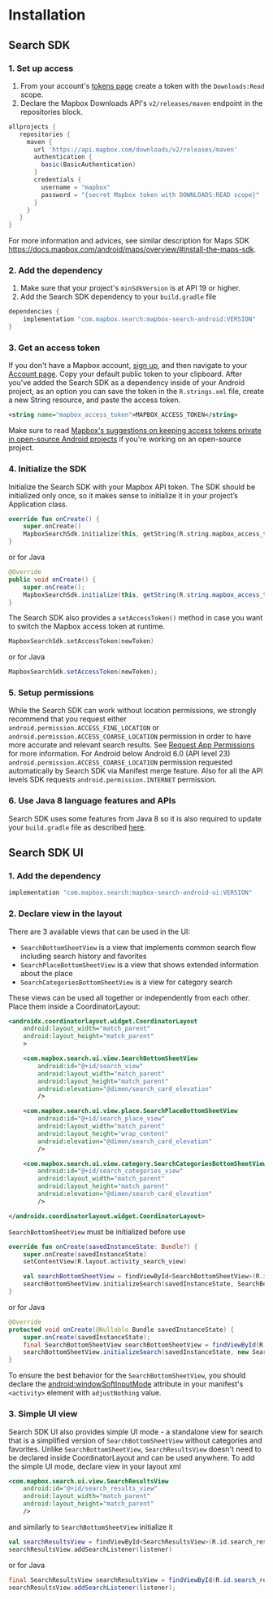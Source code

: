 # Installation

## Search SDK

### 1. Set up access
1. From your account's [tokens page](https://account.mapbox.com/access-tokens/) create a token with the `Downloads:Read` scope.
2. Declare the Mapbox Downloads API's `v2/releases/maven` endpoint in the repositories block.

```groovy
allprojects {
   repositories {
     maven {
       url 'https://api.mapbox.com/downloads/v2/releases/maven'
       authentication {
         basic(BasicAuthentication)
       }
       credentials {
         username = "mapbox"
         password = "{secret Mapbox token with DOWNLOADS:READ scope}"
       }
     }
   }
}
```

For more information and advices, see similar description for Maps SDK https://docs.mapbox.com/android/maps/overview/#install-the-maps-sdk.

### 2. Add the dependency
1. Make sure that your project's `minSdkVersion` is at API 19 or higher.
2. Add the Search SDK dependency to your `build.gradle` file

```groovy
dependencies {
    implementation "com.mapbox.search:mapbox-search-android:VERSION"
}
```


### 3. Get an access token
If you don't have a Mapbox account, [sign up](https://account.mapbox.com/auth/signup/), and then navigate to your [Account page](https://www.mapbox.com/account/). Copy your default public token to your clipboard. After you've added the Search SDK as a dependency inside of your Android project, as an option you can save the token in the `R.strings.xml` file, create a new String resource, and paste the access token.
```xml
<string name="mapbox_access_token">MAPBOX_ACCESS_TOKEN</string>
```
Make sure to read [Mapbox's suggestions on keeping access tokens private in open-source Android projects](https://docs.mapbox.com/help/troubleshooting/private-access-token-android-and-ios/#non-git-option) if you're working on an open-source project.


### 4. Initialize the SDK

Initialize the Search SDK with your Mapbox API token. The SDK should be initialized only once, so it makes sense to initialize it in your project’s Application class.
```kotlin
override fun onCreate() {
    super.onCreate()
    MapboxSearchSdk.initialize(this, getString(R.string.mapbox_access_token), DefaultLocationProvider(this))
}
```
or for Java
```java
@Override
public void onCreate() {
    super.onCreate();
    MapboxSearchSdk.initialize(this, getString(R.string.mapbox_access_token), new DefaultLocationProvider(this));
}
```

The Search SDK also provides a `setAccessToken()` method in case you want to switch the Mapbox access token at runtime.
```kotlin
MapboxSearchSdk.setAccessToken(newToken)
```
or for Java
```java
MapboxSearchSdk.setAccessToken(newToken);
```

### 5. Setup permissions

While the Search SDK can work without location permissions, we strongly recommend that you request either `android.permission.ACCESS_FINE_LOCATION` or `android.permission.ACCESS_COARSE_LOCATION` permission in order to have more accurate and relevant search results. See [Request App Permissions](https://developer.android.com/training/permissions/requesting) for more information.
For Android below Android 6.0 (API level 23) `android.permission.ACCESS_COARSE_LOCATION` permission requested automatically by Search SDK via Manifest merge feature. Also for all the API levels SDK requests `android.permission.INTERNET` permission.


### 6. Use Java 8 language features and APIs
Search SDK uses some features from Java 8 so it is also required to update your `build.gradle` file as described [here](https://developer.android.com/studio/write/java8-support).



## Search SDK UI

### 1. Add the dependency

```groovy
implementation "com.mapbox.search:mapbox-search-android-ui:VERSION"
```

### 2. Declare view in the layout

There are 3 available views that can be used in the UI:
- `SearchBottomSheetView` is a view that implements common search flow including search history and favorites
- `SearchPlaceBottomSheetView` is a view that shows extended information about the place
- `SearchCategoriesBottomSheetView` is a view for category search

These views can be used all together or independently from each other. Place them inside a CoordinatorLayout:

```xml
<androidx.coordinatorlayout.widget.CoordinatorLayout
    android:layout_width="match_parent"
    android:layout_height="match_parent"
    >

    <com.mapbox.search.ui.view.SearchBottomSheetView
        android:id="@+id/search_view"
        android:layout_width="match_parent"
        android:layout_height="match_parent"
        android:elevation="@dimen/search_card_elevation"
        />

    <com.mapbox.search.ui.view.place.SearchPlaceBottomSheetView
        android:id="@+id/search_place_view"
        android:layout_width="match_parent"
        android:layout_height="wrap_content"
        android:elevation="@dimen/search_card_elevation"
        />

    <com.mapbox.search.ui.view.category.SearchCategoriesBottomSheetView
        android:id="@+id/search_categories_view"
        android:layout_width="match_parent"
        android:layout_height="match_parent"
        android:elevation="@dimen/search_card_elevation"
        />

</androidx.coordinatorlayout.widget.CoordinatorLayout>
```

`SearchBottomSheetView` must be initialized before use

```kotlin
override fun onCreate(savedInstanceState: Bundle?) {
    super.onCreate(savedInstanceState)
    setContentView(R.layout.activity_search_view)

    val searchBottomSheetView = findViewById<SearchBottomSheetView>(R.id.search_view)
    searchBottomSheetView.initializeSearch(savedInstanceState, SearchBottomSheetView.Configuration())
}
```
or for Java
```java
@Override
protected void onCreate(@Nullable Bundle savedInstanceState) {
    super.onCreate(savedInstanceState);
    final SearchBottomSheetView searchBottomSheetView = findViewById(R.id.search_view);
    searchBottomSheetView.initializeSearch(savedInstanceState, new SearchBottomSheetView.Configuration());
}
```

To ensure the best behavior for the `SearchBottomSheetView`, you should declare the [android:windowSoftInputMode](https://developer.android.com/guide/topics/manifest/activity-element#wsoft) attribute in your manifest's `<activity>` element with `adjustNothing` value.

### 3. Simple UI view

Search SDK UI also provides simple UI mode - a standalone view for search that is a simplified version of `SearchBottomSheetView` without categories and favorites. Unlike `SearchBottomSheetView`, `SearchResultsView` doesn't need to be declared inside CoordinatorLayout and can be used anywhere. To add the simple UI mode, declare view in your layout xml

```xml
<com.mapbox.search.ui.view.SearchResultsView
    android:id="@+id/search_results_view"
    android:layout_width="match_parent"
    android:layout_height="match_parent"
    />
```

and similarly to `SearchBottomSheetView` initialize it

```kotlin
val searchResultsView = findViewById<SearchResultsView>(R.id.search_results_view)
searchResultsView.addSearchListener(listener)
```
or for Java
```java
final SearchResultsView searchResultsView = findViewById(R.id.search_results_view);
searchResultsView.addSearchListener(listener);
```
